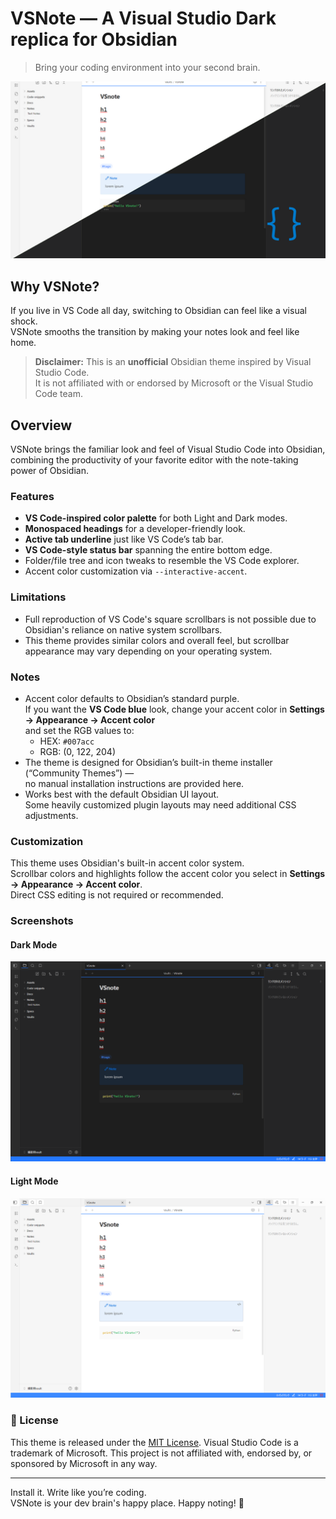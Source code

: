 # VSNote — A Visual Studio Dark replica for Obsidian
> Bring your coding environment into your second brain.

![VSNote Theme Thumbnail](Assets/Thumbnail.png)

## Why VSNote?

If you live in VS Code all day, switching to Obsidian can feel like a visual shock.  
VSNote smooths the transition by making your notes look and feel like home.

> **Disclaimer:** This is an **unofficial** Obsidian theme inspired by Visual Studio Code.  
> It is not affiliated with or endorsed by Microsoft or the Visual Studio Code team.

## Overview

VSNote brings the familiar look and feel of Visual Studio Code into Obsidian,  
combining the productivity of your favorite editor with the note-taking power of Obsidian.

### Features

- **VS Code-inspired color palette** for both Light and Dark modes.
- **Monospaced headings** for a developer-friendly look.
- **Active tab underline** just like VS Code’s tab bar.
- **VS Code-style status bar** spanning the entire bottom edge.
- Folder/file tree and icon tweaks to resemble the VS Code explorer.
- Accent color customization via `--interactive-accent`.

### Limitations
- Full reproduction of VS Code's square scrollbars is not possible due to Obsidian's reliance on native system scrollbars.  
- This theme provides similar colors and overall feel, but scrollbar appearance may vary depending on your operating system.

### Notes

- Accent color defaults to Obsidian’s standard purple.  
  If you want the **VS Code blue** look, change your accent color in **Settings → Appearance → Accent color**  
  and set the RGB values to:  
  - HEX: `#007acc`
  - RGB: (0, 122, 204)
- The theme is designed for Obsidian’s built-in theme installer (“Community Themes”) —  
  no manual installation instructions are provided here.
- Works best with the default Obsidian UI layout.  
  Some heavily customized plugin layouts may need additional CSS adjustments.

### Customization

This theme uses Obsidian's built-in accent color system.  
Scrollbar colors and highlights follow the accent color you select in **Settings → Appearance → Accent color**.  
Direct CSS editing is not required or recommended.

### Screenshots

#### Dark Mode

![VSNote Dark Mode Screenshot](Assets/darkmode.png)

#### Light Mode

![VSNote Light Mode Screenshot](Assets/lightmode.png)

### 📜 License

This theme is released under the [MIT License](License.txt).
Visual Studio Code is a trademark of Microsoft.
This project is not affiliated with, endorsed by, or sponsored by Microsoft in any way.

---

Install it. Write like you’re coding.  
VSNote is your dev brain's happy place.
Happy noting! 🚀